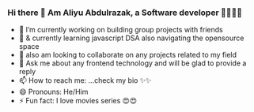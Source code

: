 ### Hi there 👋 Am Aliyu Abdulrazak,  a Software developer 👨‍💻👨‍💻 

- 🔭 I’m currently working on building group projects with friends
- 🌱 & currently learning  javascript DSA also navigating the opensource space
- 👯 also am  looking to collaborate on any projects related to my field
- 💬 Ask me about any frontend technology and  will be glad to provide a reply
- 📫 How to reach me: ...check my bio ✨✨
- 😄 Pronouns: He/Him
- ⚡ Fun fact: I love movies series 😍😍

